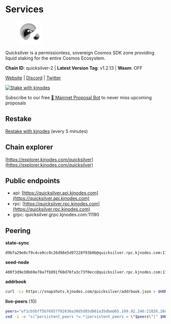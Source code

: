 # Services

<figure><img src="https://raw.githubusercontent.com/kj89/cosmos-images/main/logos/quicksilver.png" alt=""><figcaption></figcaption></figure>

Quicksilver is a permissionless, sovereign Cosmos SDK zone providing liquid staking for the entire Cosmos Ecosystem.

**Chain ID**: quicksilver-2 | **Latest Version Tag**: v1.2.13 | **Wasm**: OFF

[Website](https://quicksilver.zone) | [Discord](https://discord.gg/quicksilverprotocol) | [Twitter](https://twitter.com/quicksilverzone)

[![Stake with kjnodes](https://i.ibb.co/cr44Q8j/button-stake-with-kjnodes.png)](https://restake.app/quicksilver/quickvaloper1fqfgpwdngmmay6ah7mg9y4k7ayykpzu6l3ht2m)

Subscribe to our free [🤖 Mainnet Proposal Bot](https://t.me/kjnodes_proposal_bot) to never miss upcoming proposals

## Restake

[Restake with kjnodes](https://restake.app/quicksilver/quickvaloper1fqfgpwdngmmay6ah7mg9y4k7ayykpzu6l3ht2m) (every 5 minutes)
## Chain explorer
[https://explorer.kjnodes.com/quicksilver](https://explorer.kjnodes.com/quicksilver)

## Public endpoints

* api: [https://quicksilver.api.kjnodes.com](https://quicksilver.api.kjnodes.com)
* rpc: [https://quicksilver.rpc.kjnodes.com](https://quicksilver.rpc.kjnodes.com)
* grpc: quicksilver.grpc.kjnodes.com:11190

## Peering

**state-sync**

```text
d9bfa29e0cf9c4ce0cc9c26d98e5d97228f93b0b@quicksilver.rpc.kjnodes.com:11156
```

**seed-node**

```text
400f3d9e30b69e78a7fb891f60d76fa3c73f0ecc@quicksilver.rpc.kjnodes.com:11159
```

**addrbook**
```bash
curl -Ls https://snapshots.kjnodes.com/quicksilver/addrbook.json > $HOME/.quicksilverd/config/addrbook.json
```

**live-peers** (10)
```bash
peers="ef1cb5bff5b76957f02636a30d5d85d861a35dbe@65.109.92.240:21026,26d23125db7493486dc9931b4181425d725e4ac6@65.109.55.186:20656,6053a39e67c6bae83430e354f53d99e160e4964b@65.109.28.177:28656,d9bfa29e0cf9c4ce0cc9c26d98e5d97228f93b0b@65.109.88.38:11156,55a79e1163cf88e531aa2359038982edfd7b1526@176.9.16.233:11656,0a226e70ceb7a4123e66216d1ed83ef22ed8a187@185.119.118.118:2000,c3ec2daba16e457ca5117079f34ff49e99e7572d@65.109.94.221:35656,04dcb466b6804e6a57b7f9188b90f5bdc17037c0@108.165.178.242:26654,a87f48e433160970318d181bb69c378f4564cd2d@107.155.67.202:26736,71b753819eb653e99e6a825b80af20ca9bccb087@135.125.163.63:24666"
sed -i -e "s|^persistent_peers *=.*|persistent_peers = \"$peers\"|" $HOME/.quicksilverd/config/config.toml
```
